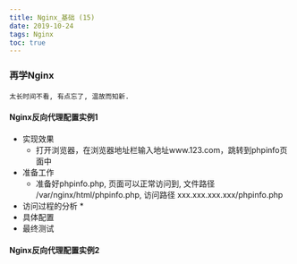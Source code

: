 ```yaml
---
title: Nginx_基础 (15)
date: 2019-10-24
tags: Nginx
toc: true
---
```


### 再学Nginx
    太长时间不看, 有点忘了, 温故而知新.

<!-- more -->

#### Nginx反向代理配置实例1
- 实现效果<div id="id1"></div>
    * 打开浏览器，在浏览器地址栏输入地址www.123.com，跳转到phpinfo页面中
- 准备工作
    * 准备好phpinfo.php, 页面可以正常访问到, 文件路径 /var/nginx/html/phpinfo.php, 访问路径 xxx.xxx.xxx.xxx/phpinfo.php
- 访问过程的分析
    * 
- 具体配置
- 最终测试

#### Nginx反向代理配置实例2

